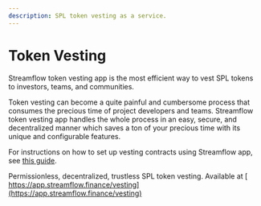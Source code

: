 ```yaml
---
description: SPL token vesting as a service.
---
```


# Token Vesting

Streamflow token vesting app is the most efficient way to vest SPL tokens to investors, teams, and communities.

Token vesting can become a quite painful and cumbersome process that consumes the precious time of project developers and teams. Streamflow token vesting app handles the whole process in an easy, secure, and decentralized manner which saves a ton of your precious time with its unique and configurable features.

For instructions on how to set up vesting contracts using Streamflow app, see [this guide](../help/tutorials/token-vesting-1.md).

Permissionless, decentralized, trustless SPL token vesting. Available at [ https://app.streamflow.finance/vesting](https://app.streamflow.finance/vesting)
